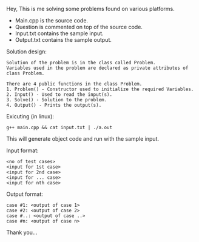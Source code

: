 Hey,
This is me solving some problems found on various platforms.

- Main.cpp is the source code.
- Question is commented on top of the source code.
- Input.txt contains the sample input.
- Output.txt contains the sample output.

Solution design:

    Solution of the problem is in the class called Problem.
    Variables used in the problem are declared as private attributes of class Problem.
    
    There are 4 public functions in the class Problem.
    1. Problem() - Constructor used to initialize the required Variables.
    2. Input() - Used to read the input(s).
    3. Solve() - Solution to the problem.
    4. Output() - Prints the output(s).

Exicuting (in linux):

    g++ main.cpp && cat input.txt | ./a.out
This will generate object code and run with the sample input.

Input format:

    <no of test cases>
    <input for 1st case>
    <input for 2nd case>
    <input for ... case>
    <input for nth case>

Output format:

    case #1: <output of case 1>
    case #2: <output of case 2>
    case #..: <output of case ..>
    case #n: <output of case n>

Thank you...
